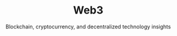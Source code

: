 ---
layout: category
title: "Web3"
subtitle: "Blockchain, cryptocurrency, and decentralized technology insights"
category: web3
---
